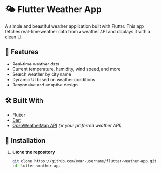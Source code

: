 # 🌤️ Flutter Weather App

A simple and beautiful weather application built with Flutter. This app fetches real-time weather data from a weather API and displays it with a clean UI.

## 🚀 Features

- Real-time weather data
- Current temperature, humidity, wind speed, and more
- Search weather by city name
- Dynamic UI based on weather conditions
- Responsive and adaptive design

## 🛠️ Built With

- [Flutter](https://flutter.dev/)
- [Dart](https://dart.dev/)
- [OpenWeatherMap API](https://openweathermap.org/api) *(or your preferred weather API)*

## 🔧 Installation

1. **Clone the repository**
   ```bash
   git clone https://github.com/your-username/flutter-weather-app.git
   cd flutter-weather-app
